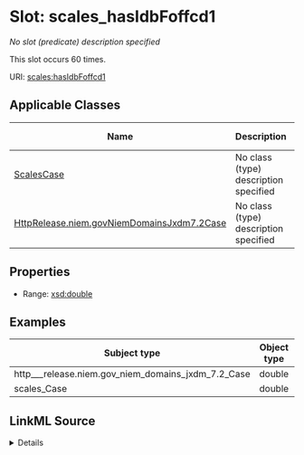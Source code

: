 

# Slot: scales_hasIdbFoffcd1


_No slot (predicate) description specified_






This slot occurs 60 times.


URI: [scales:hasIdbFoffcd1](http://schemas.scales-okn.org/rdf/scales#hasIdbFoffcd1)



<!-- no inheritance hierarchy -->





## Applicable Classes

| Name | Description | Modifies Slot |
| --- | --- | --- |
| [ScalesCase](../classes/ScalesCase.md) | No class (type) description specified |  yes  |
| [HttpRelease.niem.govNiemDomainsJxdm7.2Case](../classes/HttpRelease.niem.govNiemDomainsJxdm7.2Case.md) | No class (type) description specified |  yes  |







## Properties

* Range: [xsd:double](http://www.w3.org/2001/XMLSchema#double)






## Examples

| Subject type | Object type | Example subject | Example object | Occurrences |
| --- | --- | --- | --- | --- |
| http___release.niem.gov_niem_domains_jxdm_7.2_Case | double | scales:/CaseCriminal | 1100.0 | 60 |
| scales_Case | double | scales:/CaseCriminal | 1100.0 | 60 |




## LinkML Source

<details>

```yaml
name: scales_hasIdbFoffcd1
annotations:
  count:
    tag: count
    value: 60
description: No slot (predicate) description specified
examples:
- object:
    example_object: '1100.0'
    example_object_type: double
    example_predicate: scales:hasIdbFoffcd1
    example_subject: scales:/CaseCriminal
    example_subject_type: http___release.niem.gov_niem_domains_jxdm_7.2_Case
- object:
    example_object: '1100.0'
    example_object_type: double
    example_predicate: scales:hasIdbFoffcd1
    example_subject: scales:/CaseCriminal
    example_subject_type: scales_Case
from_schema: scales-kg
rank: 1000
slot_uri: scales:hasIdbFoffcd1
alias: scales_hasIdbFoffcd1
domain_of:
- http___release.niem.gov_niem_domains_jxdm_7.2_Case
- scales_Case
range: double

```
</details>